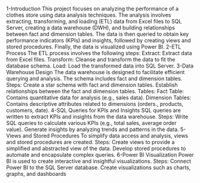 1-Introduction
This project focuses on analyzing the performance of a clothes store using data analysis techniques. The analysis involves extracting, transforming, and loading (ETL) data from Excel files to SQL Server, creating a data warehouse (DWH), and building relationships between fact and dimension tables. The data is then queried to obtain key performance indicators (KPIs) and insights, followed by creating views and stored procedures. Finally, the data is visualized using Power BI.
2-ETL Process
The ETL process involves the following steps:
Extract: Extract data from Excel files.
Transform: Cleanse and transform the data to fit the database schema.
Load: Load the transformed data into SQL Server.
3-Data Warehouse Design
The data warehouse is designed to facilitate efficient querying and analysis. The schema includes fact and dimension tables.
Steps:
Create a star schema with fact and dimension tables.
Establish relationships between the fact and dimension tables.
Tables:
Fact Table: Contains quantitative data for analysis (e.g., sales data).
Dimension Tables: Contains descriptive attributes related to dimensions (orders., products, customers, date).
4-SQL Queries for KPIs and Insights
SQL queries are written to extract KPIs and insights from the data warehouse.
Steps:
Write SQL queries to calculate various KPIs (e.g., total sales, average order value).
Generate insights by analyzing trends and patterns in the data.
5-Views and Stored Procedures
To simplify data access and analysis, views and stored procedures are created.
Steps:
Create views to provide a simplified and abstracted view of the data.
Develop stored procedures to automate and encapsulate complex queries.
6-Power BI Visualization
Power BI is used to create interactive and insightful visualizations.
Steps:
Connect Power BI to the SQL Server database.
Create visualizations such as charts, graphs, and dashboards 


